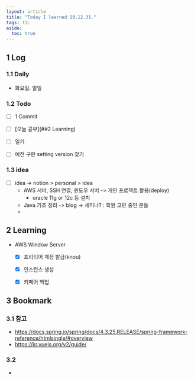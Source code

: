 ```yaml
---
layout: article
title: "Today I learned 19.12.31."
tags: TIL
aside:
  toc: true
---
```


## 1 Log

### 1.1 Daily

- 화요일. 말일

  

### 1.2 Todo

- [ ] 1 Commit
- [ ] [오늘 공부](##2 Learning)
- [ ] 일기
- [ ] 예전 구판 setting version 찾기


### 1.3 idea

- [ ] idea -> notion > personal > idea
  - AWS 서버, SSH 연결, 윈도우 서버  -> 개인 프로젝트 활용(deploy)
    - oracle 11g or 12c 등 설치
  - Java 기초 정리 -> blog -> 세미나? : 학원 고민 중인 분들
  - 

## 2 Learning

- AWS Window Server

  - [x] 프리티어 계정 발급(knou)
  - [x] 인스턴스 생성
  - [x] 키페어 백업



## 3 Bookmark
### 3.1 참고

- https://docs.spring.io/spring/docs/4.3.25.RELEASE/spring-framework-reference/htmlsingle/#overview
- https://kr.vuejs.org/v2/guide/

### 3.2 

- 